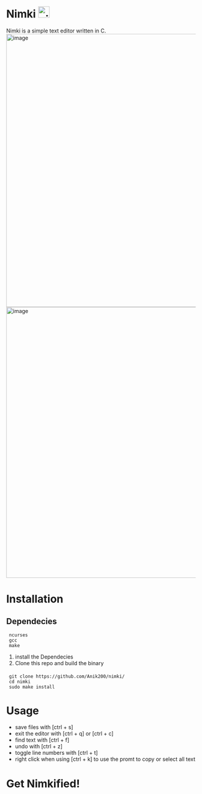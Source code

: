 # Nimki <img width="30" height="30" alt="nimki-modified" src="https://github.com/user-attachments/assets/4a0105ec-67ad-49d3-bc9e-3e00130069b3" />


Nimki is a simple text editor written in C.
<img width="1366" height="726" alt="image" src="https://github.com/user-attachments/assets/a848845e-f84d-4dff-8592-0675947cb938" />
<img width="1366" height="720" alt="image" src="https://github.com/user-attachments/assets/4741e94a-89fd-435b-b76d-7c6b9c1902dc" />


# Installation
## Dependecies
     ncurses
     gcc
     make
     
1. install the Dependecies
2. Clone this repo and build the binary
####
     git clone https://github.com/Anik200/nimki/
     cd nimki
     sudo make install
     
# Usage
- save files with [ctrl + s]
- exit the editor with [ctrl + q] or [ctrl + c]
- find text with [ctrl + f] 
- undo with [ctrl + z]
- toggle line numbers with [ctrl + t]
- right click when using [ctrl + k] to use the promt to copy or select all text
     
# Get Nimkified!
